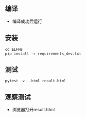 ## 编译

+ 编译成功后运行

## 安装
```
cd ELFFB
pip install -r requirements_dev.txt
```

## 测试
```
pytest -v --html result.html
```

## 观察测试

+ 浏览器打开result.html
